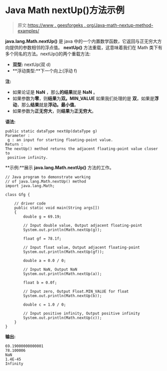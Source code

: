 # Java Math nextUp()方法示例

> 原文:[https://www . geesforgeks . org/Java-math-nextup-method-examples/](https://www.geeksforgeeks.org/java-math-nextup-method-examples/)

**java.lang.Math.nextUp()** 是 java 中的一个内置数学函数，它返回与正无穷大方向提供的参数相邻的浮点值。 **nextUp()** 方法重载，这意味着我们在 Math 类下有多个同名的方法。nextUp()的两个重载方法:

*   **双型:** nextUp(双 d)
*   **浮动类型:**下一个向上(浮动 f)

**注:**

*   如果论证是 **NaN** ，那么**的结果**就是 **NaN** 。
*   如果参数为**零**，则**结果**为**双。MIN_VALUE** 如果我们处理的是
    **双**，如果是**浮动**，那么**结果**就是**浮动。最小值**。
*   如果参数为**正无穷大**，则**结果**为**正无穷大**。

**语法:**

```
public static dataType nextUp(dataType g)
Parameter :
 g : an input for starting floating-point value.
Return :
The nextUp() method returns the adjacent floating-point value closer to 
 positive infinity.
```

**示例:**展示 **java.lang.Math.nextUp()** 方法的工作。

```
// Java program to demonstrate working
// of java.lang.Math.nextUp() method
import java.lang.Math;

class Gfg {

    // driver code
    public static void main(String args[])
    {
        double g = 69.19;

        // Input double value, Output adjacent floating-point
        System.out.println(Math.nextUp(g));

        float gf = 78.1f;

        // Input float value, Output adjacent floating-point
        System.out.println(Math.nextUp(gf));

        double a = 0.0 / 0;

        // Input NaN, Output NaN
        System.out.println(Math.nextUp(a));

        float b = 0.0f;

        // Input zero, Output Float.MIN_VALUE for float
        System.out.println(Math.nextUp(b));

        double c = 1.0 / 0;

        // Input positive infinity, Output positive infinity
        System.out.println(Math.nextUp(c));
    }
}
```

**输出:**

```
69.19000000000001
78.100006
NaN
1.4E-45
Infinity

```